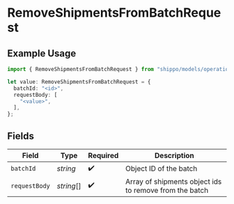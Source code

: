# RemoveShipmentsFromBatchRequest

## Example Usage

```typescript
import { RemoveShipmentsFromBatchRequest } from "shippo/models/operations";

let value: RemoveShipmentsFromBatchRequest = {
  batchId: "<id>",
  requestBody: [
    "<value>",
  ],
};
```

## Fields

| Field                                                  | Type                                                   | Required                                               | Description                                            |
| ------------------------------------------------------ | ------------------------------------------------------ | ------------------------------------------------------ | ------------------------------------------------------ |
| `batchId`                                              | *string*                                               | :heavy_check_mark:                                     | Object ID of the batch                                 |
| `requestBody`                                          | *string*[]                                             | :heavy_check_mark:                                     | Array of shipments object ids to remove from the batch |